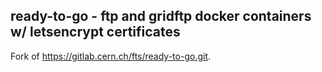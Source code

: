 ## ready-to-go - ftp and gridftp docker containers w/ letsencrypt certificates

Fork of https://gitlab.cern.ch/fts/ready-to-go.git.


